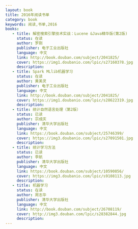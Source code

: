 ```yaml
---
layout: book
title: 2016年阅读书单
category: book
keywords: 阅读,书单,2016
books:
   - title: 解密搜索引擎技术实战：Lucene &Java精华版(第2版)
     status: 在读
     author: 罗刚
     publisher: 电子工业出版社
     language: 中文
     link: http://book.douban.com/subject/2041825/
     cover: https://img1.doubanio.com/lpic/s27160378.jpg
     description:
   - title: Spark MLlib机器学习
     status: 在读
     author: 黄美灵
     publisher: 电子工业出版社
     language: 中文
     link: http://book.douban.com/subject/2041825/
     cover: https://img1.doubanio.com/lpic/s28622319.jpg
     description:
   - title: 统计自然语言处理（第2版）
     status: 已读
     author: 宗成庆
     publisher: 清华大学出版社
     language: 中文
     link: https://book.douban.com/subject/25746399/
     cover: https://img3.doubanio.com/lpic/s27091501.jpg
     description:
   - title: 统计学习方法
     status: 已读
     author: 李航
     publisher: 清华大学出版社
     language: 中文
     link: https://book.douban.com/subject/10590856/
     cover: https://img3.doubanio.com/lpic/s9108113.jpg
     description:
   - title: 机器学习
     status: 在读
     author: 周志华
     publisher: 清华大学出版社
     language: 中文
     link: http://book.douban.com/subject/26708119/
     cover: http://img3.douban.com/lpic/s28382844.jpg
     description:
---
```

